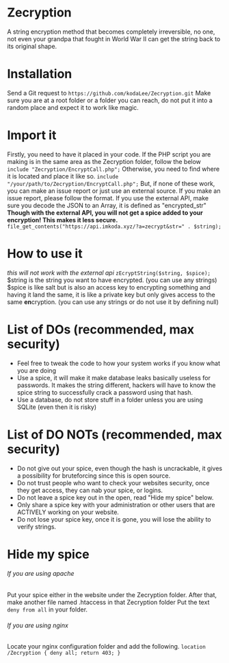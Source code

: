 # Zecryption
A string encryption method that becomes completely irreversible, no one, not even your grandpa that fought in World War II can get the string back to its original shape.

# Installation
Send a Git request to `https://github.com/kodaLee/Zecryption.git`
Make sure you are at a root folder or a folder you can reach, do not put it into a random place and expect it to work like magic.

# Import it
Firstly, you need to have it placed in your code. If the PHP script you are making is in the same area as the Zecryption folder, follow the below
`include "Zecryption/EncryptCall.php";`
Otherwise, you need to find where it is located and place it like so.
`include "/your/path/to/Zecryption/EncryptCall.php";`
But, if none of these work, you can make an issue report or just use an external source.
If you make an issue report, please follow the format.
If you use the external API, make sure you decode the JSON to an Array, it is defined as "encrypted_str"
**Though with the external API, you will not get a spice added to your encryption! This makes it less secure.**
`file_get_contents("https://api.imkoda.xyz/?a=zecrypt&str=" . $string);`

# How to use it
*this will not work with the external api*
`zEcryptString($string, $spice);`
$string is the string you want to have encrypted. (you can use any strings)
$spice is like salt but is also an access key to encrypting something and having it land the same, it is like a private key but only gives access to the same **en**cryption. (you can use any strings or do not use it by defining null)

# List of DOs (recommended, max security)
- Feel free to tweak the code to how your system works if you know what you are doing
- Use a spice, it will make it make database leaks basically useless for passwords. It makes the string different, hackers will have to know the spice string to successfully crack a password using that hash.
- Use a database, do not store stuff in a folder unless you are using SQLite (even then it is risky)

# List of DO NOTs (recommended, max security)
- Do not give out your spice, even though the hash is uncrackable, it gives a possibility for bruteforcing since this is open source.
- Do not trust people who want to check your websites security, once they get access, they can nab your spice, or logins.
- Do not leave a spice key out in the open, read "Hide my spice" below.
- Only share a spice key with your administration or other users that are ACTIVELY working on your website.
- Do not lose your spice key, once it is gone, you will lose the ability to verify strings.

# Hide my spice
###### If you are using apache
Put your spice either in the website under the Zecryption folder.
After that, make another file named .htaccess in that Zecryption folder
Put the text `deny from all` in your folder.
###### If you are using nginx
Locate your nginx configuration folder and add the following.
`location /Zecryption {
        deny all;
        return 403;
}`
